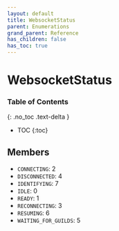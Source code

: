 ```yaml
---
layout: default
title: WebsocketStatus
parent: Enumerations
grand_parent: Reference
has_children: false
has_toc: true
---
```


# WebsocketStatus
### Table of Contents
{: .no_toc .text-delta }

- TOC
{:toc}
## Members
- `CONNECTING`: 2
- `DISCONNECTED`: 4
- `IDENTIFYING`: 7
- `IDLE`: 0
- `READY`: 1
- `RECONNECTING`: 3
- `RESUMING`: 6
- `WAITING_FOR_GUILDS`: 5

